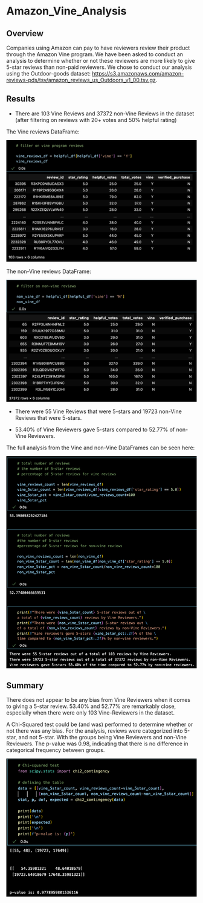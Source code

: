 # Amazon_Vine_Analysis

## Overview
Companies using Amazon can pay to have reviewers review their product through the Amazon Vine program. We have been asked to conduct an analysis to determine whether or not these reviewers are more likely to give 5-star reviews than non-paid reviewers. We chose to conduct our analysis using the Outdoor-goods dataset: https://s3.amazonaws.com/amazon-reviews-pds/tsv/amazon_reviews_us_Outdoors_v1_00.tsv.gz.

## Results
- There are 103 Vine Reviews and 37372 non-Vine Reviews in the dataset (after filtering on reviews with 20+ votes and 50% helpful rating)

The Vine reviews DataFrame:

![](https://github.com/mzabrisk/Amazon_Vine_Analysis/blob/1d5f4e945dd5ad9f30771a0594aace575425a374/images/vine_reviews_df.png)

The non-Vine reviews DataFrame:

![](https://github.com/mzabrisk/Amazon_Vine_Analysis/blob/1d5f4e945dd5ad9f30771a0594aace575425a374/images/non_vine_reviews_df.png)

- There were 55 Vine Reviews that were 5-stars and 19723 non-Vine Reviews that were 5-stars.

- 53.40% of Vine Reviewers gave 5-stars compared to 52.77% of non-Vine Reviewers.

The full analysis from the Vine and non-Vine DataFrames can be seen here:

![](https://github.com/mzabrisk/Amazon_Vine_Analysis/blob/1d5f4e945dd5ad9f30771a0594aace575425a374/images/counts_percentages.png)



## Summary

There does not appear to be any bias from Vine Reviewers when it comes to giving a 5-star review. 53.40% and 52.77% are remarkably close, especially when there were only 103 Vine-Reviewers in the dataset.

A Chi-Squared test could be (and was) performed to determine whether or not there was any bias. For the analysis, reviews were categorized into 5-star, and not 5-star. With the groups being Vine Reviewers and non-Vine Reviewers. The p-value was 0.98, indicating that there is no difference in categorical frequency between groups.

![](https://github.com/mzabrisk/Amazon_Vine_Analysis/blob/1d5f4e945dd5ad9f30771a0594aace575425a374/images/chi_squared.png)